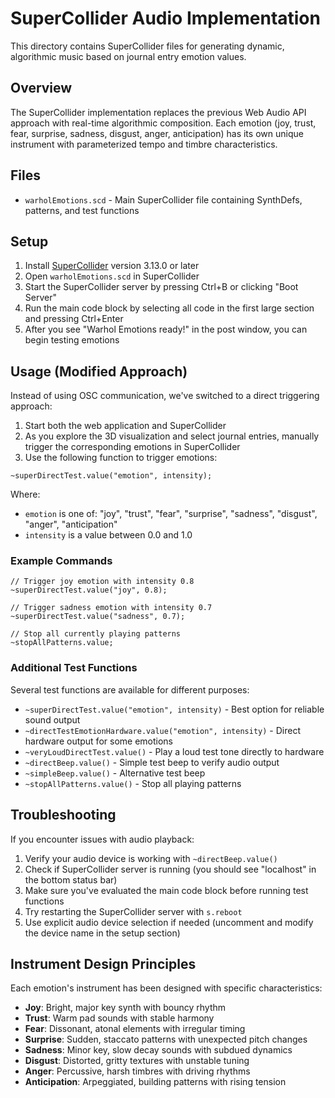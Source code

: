 # SuperCollider Audio Implementation

This directory contains SuperCollider files for generating dynamic, algorithmic music based on journal entry emotion values.

## Overview

The SuperCollider implementation replaces the previous Web Audio API approach with real-time algorithmic composition. Each emotion (joy, trust, fear, surprise, sadness, disgust, anger, anticipation) has its own unique instrument with parameterized tempo and timbre characteristics.

## Files

- `warholEmotions.scd` - Main SuperCollider file containing SynthDefs, patterns, and test functions

## Setup

1. Install [SuperCollider](https://supercollider.github.io/) version 3.13.0 or later
2. Open `warholEmotions.scd` in SuperCollider
3. Start the SuperCollider server by pressing Ctrl+B or clicking "Boot Server"
4. Run the main code block by selecting all code in the first large section and pressing Ctrl+Enter
5. After you see "Warhol Emotions ready!" in the post window, you can begin testing emotions

## Usage (Modified Approach)

Instead of using OSC communication, we've switched to a direct triggering approach:

1. Start both the web application and SuperCollider
2. As you explore the 3D visualization and select journal entries, manually trigger the corresponding emotions in SuperCollider
3. Use the following function to trigger emotions:

```
~superDirectTest.value("emotion", intensity);
```

Where:
- `emotion` is one of: "joy", "trust", "fear", "surprise", "sadness", "disgust", "anger", "anticipation"
- `intensity` is a value between 0.0 and 1.0

### Example Commands

```
// Trigger joy emotion with intensity 0.8
~superDirectTest.value("joy", 0.8);

// Trigger sadness emotion with intensity 0.7
~superDirectTest.value("sadness", 0.7);

// Stop all currently playing patterns
~stopAllPatterns.value;
```

### Additional Test Functions

Several test functions are available for different purposes:

- `~superDirectTest.value("emotion", intensity)` - Best option for reliable sound output
- `~directTestEmotionHardware.value("emotion", intensity)` - Direct hardware output for some emotions
- `~veryLoudDirectTest.value()` - Play a loud test tone directly to hardware
- `~directBeep.value()` - Simple test beep to verify audio output
- `~simpleBeep.value()` - Alternative test beep
- `~stopAllPatterns.value()` - Stop all playing patterns

## Troubleshooting

If you encounter issues with audio playback:

1. Verify your audio device is working with `~directBeep.value()`
2. Check if SuperCollider server is running (you should see "localhost" in the bottom status bar)
3. Make sure you've evaluated the main code block before running test functions
4. Try restarting the SuperCollider server with `s.reboot`
5. Use explicit audio device selection if needed (uncomment and modify the device name in the setup section)

## Instrument Design Principles

Each emotion's instrument has been designed with specific characteristics:

- **Joy**: Bright, major key synth with bouncy rhythm
- **Trust**: Warm pad sounds with stable harmony
- **Fear**: Dissonant, atonal elements with irregular timing
- **Surprise**: Sudden, staccato patterns with unexpected pitch changes
- **Sadness**: Minor key, slow decay sounds with subdued dynamics
- **Disgust**: Distorted, gritty textures with unstable tuning
- **Anger**: Percussive, harsh timbres with driving rhythms
- **Anticipation**: Arpeggiated, building patterns with rising tension 